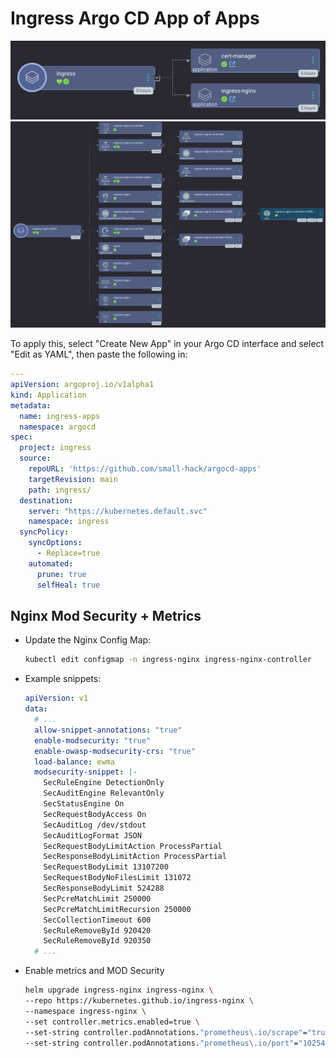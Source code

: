 # Ingress Argo CD App of Apps

<img src="./screenshots/ingress-nginx-namespace.png">
<img src="./screenshots/ingress-nginx.png">

To apply this, select "Create New App" in your Argo CD interface and select "Edit as YAML", then paste the following in:

```yaml
---
apiVersion: argoproj.io/v1alpha1
kind: Application
metadata:
  name: ingress-apps
  namespace: argocd
spec:
  project: ingress
  source:
    repoURL: 'https://github.com/small-hack/argocd-apps'
    targetRevision: main
    path: ingress/
  destination:
    server: "https://kubernetes.default.svc"
    namespace: ingress
  syncPolicy:
    syncOptions:
      - Replace=true
    automated:
      prune: true
      selfHeal: true
```

## Nginx Mod Security + Metrics

- Update the Nginx Config Map:

    ```sh
    kubectl edit configmap -n ingress-nginx ingress-nginx-controller
    ```

- Example snippets:

    ```yaml
    apiVersion: v1
    data:
      # ...
      allow-snippet-annotations: "true"
      enable-modsecurity: "true"
      enable-owasp-modsecurity-crs: "true"
      load-balance: ewma
      modsecurity-snippet: |-
        SecRuleEngine DetectionOnly
        SecAuditEngine RelevantOnly
        SecStatusEngine On
        SecRequestBodyAccess On
        SecAuditLog /dev/stdout
        SecAuditLogFormat JSON
        SecRequestBodyLimitAction ProcessPartial
        SecResponseBodyLimitAction ProcessPartial
        SecRequestBodyLimit 13107200
        SecRequestBodyNoFilesLimit 131072
        SecResponseBodyLimit 524288
        SecPcreMatchLimit 250000
        SecPcreMatchLimitRecursion 250000
        SecCollectionTimeout 600
        SecRuleRemoveById 920420
        SecRuleRemoveById 920350
      # ...
    ```

- Enable metrics and MOD Security

    ```bash
    helm upgrade ingress-nginx ingress-nginx \ 
    --repo https://kubernetes.github.io/ingress-nginx \
    --namespace ingress-nginx \
    --set controller.metrics.enabled=true \
    --set-string controller.podAnnotations."prometheus\.io/scrape"="true" \
    --set-string controller.podAnnotations."prometheus\.io/port"="10254"
    ```
